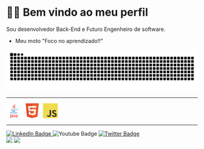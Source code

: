 # 👋🏻  Bem vindo ao meu perfil




 
Sou desenvolvedor Back-End e Futuro Engenheiro de software.

- Meu moto "Foco no aprendizado!!"

![Snake animation](https://github.com/lucassenderski/lucassenderski/blob/output/github-contribution-grid-snake.svg)

---

<div>
  <img src="https://github.com/devicons/devicon/blob/master/icons/java/java-original-wordmark.svg" title="Java" alt="Java" width="40" height="40"/>&nbsp;
  <img src="https://github.com/devicons/devicon/blob/master/icons/html5/html5-original.svg" title="HTML5" alt="HTML" width="40" height="40"/>&nbsp;
  <img src="https://github.com/devicons/devicon/blob/master/icons/javascript/javascript-original.svg" title="JavaScript" alt="JavaScript" width="40" height="40"/>&nbsp;
</div>

---
 <div id="badges">
  <a href = "https://www.linkedin.com/in/lucas-senderski-b150b0141">
    <img src="https://img.shields.io/badge/LinkedIn-blue?style=for-the-badge&logo=linkedin&logoColor=white" alt="LinkedIn Badge"/>
  </a>
  <img src="https://img.shields.io/badge/YouTube-red?style=for-the-badge&logo=youtube&logoColor=white" alt="Youtube Badge"/>
    <a href = "https://twitter.com/LucasSenderski">
  <img src="https://img.shields.io/badge/Twitter-blue?style=for-the-badge&logo=twitter&logoColor=white" alt="Twitter Badge"/>
    </a>
</div>

<div align = "left">
<img height = "200em" src="https://github-readme-stats.vercel.app/api/top-langs/?username=lucassenderski&show_icons=true&theme=vision-friendly-dark&count_private=true"/>
<img height = "200em" src="https://github-readme-stats.vercel.app/api?username=lucassenderski&show_icons=true&show_icons=true&theme=vision-friendly-dark&count_private=true" />
</div>


